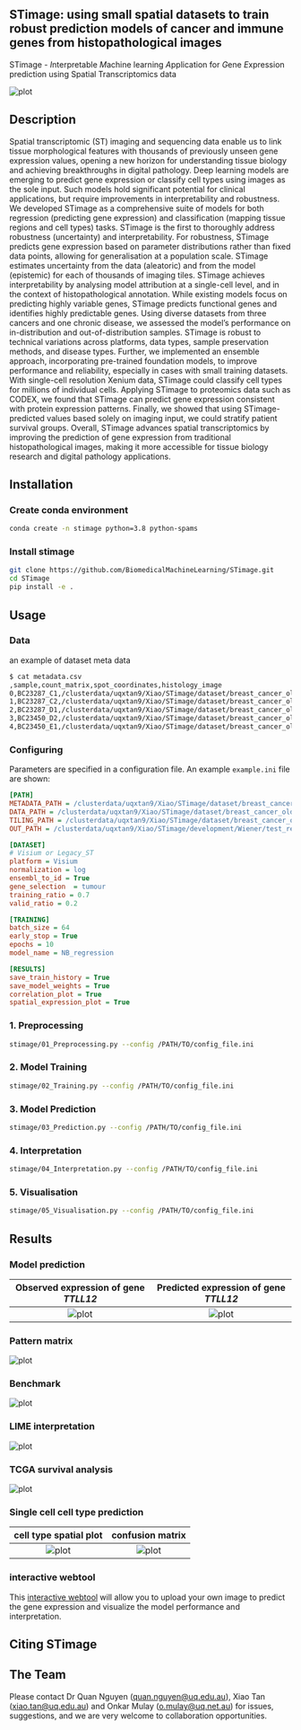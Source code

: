 ## STimage: using small spatial datasets to train robust prediction models of cancer and immune genes from histopathological images

STimage - *I*nterpretable *M*achine learning *A*pplication for *G*ene *E*xpression prediction using Spatial Transcriptomics data

![plot](./plots/model.png)

## Description

Spatial transcriptomic (ST) imaging and sequencing data enable us to link tissue morphological features with thousands
of previously unseen gene expression values, opening a new horizon for understanding tissue biology and achieving
breakthroughs in digital pathology. Deep learning models are emerging to predict gene expression or classify cell types
using images as the sole input. Such models hold significant potential for clinical applications, but require improvements
in interpretability and robustness. We developed STimage as a comprehensive suite of models for both regression
(predicting gene expression) and classification (mapping tissue regions and cell types) tasks. STimage is the first to
thoroughly address robustness (uncertainty) and interpretability. For robustness, STimage predicts gene expression based
on parameter distributions rather than fixed data points, allowing for generalisation at a population scale. STimage
estimates uncertainty from the data (aleatoric) and from the model (epistemic) for each of thousands of imaging
tiles. STimage achieves interpretability by analysing model attribution at a single-cell level, and in the context of
histopathological annotation. While existing models focus on predicting highly variable genes, STimage predicts functional
genes and identifies highly predictable genes. Using diverse datasets from three cancers and one chronic disease, we
assessed the model’s performance on in-distribution and out-of-distribution samples. STimage is robust to technical
variations across platforms, data types, sample preservation methods, and disease types. Further, we implemented an
ensemble approach, incorporating pre-trained foundation models, to improve performance and reliability, especially in
cases with small training datasets. With single-cell resolution Xenium data, STimage could classify cell types for millions
of individual cells. Applying STimage to proteomics data such as CODEX, we found that STimage can predict gene
expression consistent with protein expression patterns. Finally, we showed that using STimage-predicted values based
solely on imaging input, we could stratify patient survival groups. Overall, STimage advances spatial transcriptomics
by improving the prediction of gene expression from traditional histopathological images, making it more accessible for
tissue biology research and digital pathology applications.

## Installation

### Create conda environment

```bash
conda create -n stimage python=3.8 python-spams
```

### Install stimage

```bash
git clone https://github.com/BiomedicalMachineLearning/STimage.git
cd STimage
pip install -e .
```
## Usage

### Data 
an example of dataset meta data
```bash
$ cat metadata.csv
,sample,count_matrix,spot_coordinates,histology_image
0,BC23287_C1,/clusterdata/uqxtan9/Xiao/STimage/dataset/breast_cancer_oldST_STNet/stdata/BC23287_C1_stdata.tsv,/clusterdata/uqxtan9/Xiao/STimage/dataset/breast_cancer_oldST_STNet/spotinfo/spots_BT23287_C1.csv,/clusterdata/uqxtan9/Xiao/STimage/dataset/breast_cancer_oldST_STNet/HEimage/HE_BT23287_C1.jpg
1,BC23287_C2,/clusterdata/uqxtan9/Xiao/STimage/dataset/breast_cancer_oldST_STNet/stdata/BC23287_C2_stdata.tsv,/clusterdata/uqxtan9/Xiao/STimage/dataset/breast_cancer_oldST_STNet/spotinfo/spots_BT23287_C2.csv,/clusterdata/uqxtan9/Xiao/STimage/dataset/breast_cancer_oldST_STNet/HEimage/HE_BT23287_C2.jpg
2,BC23287_D1,/clusterdata/uqxtan9/Xiao/STimage/dataset/breast_cancer_oldST_STNet/stdata/BC23287_D1_stdata.tsv,/clusterdata/uqxtan9/Xiao/STimage/dataset/breast_cancer_oldST_STNet/spotinfo/spots_BT23287_D1.csv,/clusterdata/uqxtan9/Xiao/STimage/dataset/breast_cancer_oldST_STNet/HEimage/HE_BT23287_D1.jpg
3,BC23450_D2,/clusterdata/uqxtan9/Xiao/STimage/dataset/breast_cancer_oldST_STNet/stdata/BC23450_D2_stdata.tsv,/clusterdata/uqxtan9/Xiao/STimage/dataset/breast_cancer_oldST_STNet/spotinfo/spots_BT23450_D2.csv,/clusterdata/uqxtan9/Xiao/STimage/dataset/breast_cancer_oldST_STNet/HEimage/HE_BT23450_D2.jpg
4,BC23450_E1,/clusterdata/uqxtan9/Xiao/STimage/dataset/breast_cancer_oldST_STNet/stdata/BC23450_E1_stdata.tsv,/clusterdata/uqxtan9/Xiao/STimage/dataset/breast_cancer_oldST_STNet/spotinfo/spots_BT23450_E1.csv,/clusterdata/uqxtan9/Xiao/STimage/dataset/breast_cancer_oldST_STNet/HEimage/HE_BT23450_E1.jpg
```

### Configuring

Parameters are specified in a configuration file. 
An example `example.ini` file are shown:

```ini
[PATH]
METADATA_PATH = /clusterdata/uqxtan9/Xiao/STimage/dataset/breast_cancer_oldST_STNet/dataset.csv
DATA_PATH = /clusterdata/uqxtan9/Xiao/STimage/dataset/breast_cancer_oldST_STNet
TILING_PATH = /clusterdata/uqxtan9/Xiao/STimage/dataset/breast_cancer_oldST_STNet/tiles
OUT_PATH = /clusterdata/uqxtan9/Xiao/STimage/development/Wiener/test_results

[DATASET]
# Visium or Legacy_ST
platform = Visium
normalization = log
ensembl_to_id = True
gene_selection  = tumour
training_ratio = 0.7
valid_ratio = 0.2

[TRAINING]
batch_size = 64
early_stop = True
epochs = 10
model_name = NB_regression

[RESULTS]
save_train_history = True
save_model_weights = True
correlation_plot = True
spatial_expression_plot = True

```

### 1. Preprocessing

```bash
stimage/01_Preprocessing.py --config /PATH/TO/config_file.ini
```

### 2. Model Training

```bash
stimage/02_Training.py --config /PATH/TO/config_file.ini
```

### 3. Model Prediction

```bash
stimage/03_Prediction.py --config /PATH/TO/config_file.ini
```

### 4. Interpretation

```bash
stimage/04_Interpretation.py --config /PATH/TO/config_file.ini
```

### 5. Visualisation

```bash
stimage/05_Visualisation.py --config /PATH/TO/config_file.ini
```


## Results

### Model prediction
Observed expression of gene *TTLL12* | Predicted  expression of gene *TTLL12*
:-----------------------------------:|:--------------------------------------: 
![plot](./plots/gc.png)              | ![plot](./plots/pred.png)

### Pattern matrix
![plot](./plots/pattern_matrix.png)

### Benchmark
![plot](./plots/benchmark.png)

### LIME interpretation
![plot](./plots/LIME.png)

### TCGA survival analysis
![plot](./plots/TCGA_survival.png)

### Single cell cell type prediction
cell type spatial plot | confusion matrix
:-----------------------------------:|:--------------------------------------: 
![plot](./plots/single_cell_prediction.png) | ![plot](./plots/single_cell_prediction_2.png)

### interactive webtool

This [interactive webtool](https://gml-stimage-web-app.streamlit.app/) will allow you to upload your own image to predict the gene expression and visualize the model performance and interpretation. 

## Citing STimage

## The Team
Please contact Dr Quan Nguyen (quan.nguyen@uq.edu.au), 
Xiao Tan (xiao.tan@uq.edu.au) and Onkar Mulay (o.mulay@uq.net.au) for issues, suggestions, 
and we are very welcome to collaboration opportunities.
